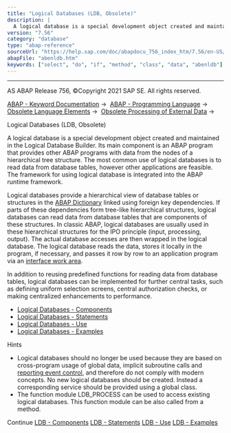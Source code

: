 ```yaml
---
title: "Logical Databases (LDB, Obsolete)"
description: |
  A logical database is a special development object created and maintained in the Logical Database Builder. Its main component is an ABAP program that provides other ABAP programs with data from the nodes of a hierarchical tree structure. The most common use of logical databases is to read data from
version: "7.56"
category: "database"
type: "abap-reference"
sourceUrl: "https://help.sap.com/doc/abapdocu_756_index_htm/7.56/en-US/abenldb.htm"
abapFile: "abenldb.htm"
keywords: ["select", "do", "if", "method", "class", "data", "abenldb"]
---
```


* * *

AS ABAP Release 756, ©Copyright 2021 SAP SE. All rights reserved.

[ABAP - Keyword Documentation](https://help.sap.com/doc/abapdocu_756_index_htm/7.56/en-US/abenabap.htm) →  [ABAP - Programming Language](https://help.sap.com/doc/abapdocu_756_index_htm/7.56/en-US/abenabap_reference.htm) →  [Obsolete Language Elements](https://help.sap.com/doc/abapdocu_756_index_htm/7.56/en-US/abenabap_obsolete.htm) →  [Obsolete Processing of External Data](https://help.sap.com/doc/abapdocu_756_index_htm/7.56/en-US/abendata_storage_obsolete.htm) → 

Logical Databases (LDB, Obsolete)

A logical database is a special development object created and maintained in the Logical Database Builder. Its main component is an ABAP program that provides other ABAP programs with data from the nodes of a hierarchical tree structure. The most common use of logical databases is to read data from database tables, however other applications are feasible. The framework for using logical database is integrated into the ABAP runtime framework.

Logical databases provide a hierarchical view of database tables or structures in the [ABAP Dictionary](https://help.sap.com/doc/abapdocu_756_index_htm/7.56/en-US/abenabap_dictionary.htm) linked using foreign key dependencies. If parts of these dependencies form tree-like hierarchical structures, logical databases can read data from database tables that are components of these structures. In classic ABAP, logical databases are usually used in these hierarchical structures for the IPO principle (input, processing, output). The actual database accesses are then wrapped in the logical database. The logical database reads the data, stores it locally in the program, if necessary, and passes it row by row to an application program via an [interface work area](https://help.sap.com/doc/abapdocu_756_index_htm/7.56/en-US/abenldb_interfaces.htm).

In addition to reusing predefined functions for reading data from database tables, logical databases can be implemented for further central tasks, such as defining uniform selection screens, central authorization checks, or making centralized enhancements to performance.

-   [Logical Databases - Components](https://help.sap.com/doc/abapdocu_756_index_htm/7.56/en-US/abenldb_oview.htm)
-   [Logical Databases - Statements](https://help.sap.com/doc/abapdocu_756_index_htm/7.56/en-US/abenldb_abap_statements.htm)
-   [Logical Databases - Use](https://help.sap.com/doc/abapdocu_756_index_htm/7.56/en-US/abenldb_usage.htm)
-   [Logical Databases - Examples](https://help.sap.com/doc/abapdocu_756_index_htm/7.56/en-US/abenldb_examples.htm)

Hints

-   Logical databases should no longer be used because they are based on cross-program usage of global data, implicit subroutine calls and [reporting event control](https://help.sap.com/doc/abapdocu_756_index_htm/7.56/en-US/abenabap_processing_blocks.htm), and therefore do not comply with modern concepts. No new logical databases should be created. Instead a corresponding service should be provided using a global class.
-   The function module LDB\_PROCESS can be used to access existing logical databases. This function module can be also called from a method.

Continue
[LDB - Components](https://help.sap.com/doc/abapdocu_756_index_htm/7.56/en-US/abenldb_oview.htm)
[LDB - Statements](https://help.sap.com/doc/abapdocu_756_index_htm/7.56/en-US/abenldb_abap_statements.htm)
[LDB - Use](https://help.sap.com/doc/abapdocu_756_index_htm/7.56/en-US/abenldb_usage.htm)
[LDB - Examples](https://help.sap.com/doc/abapdocu_756_index_htm/7.56/en-US/abenldb_examples.htm)